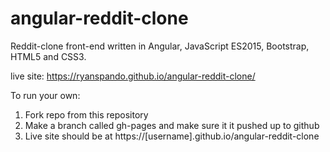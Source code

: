 # angular-reddit-clone
Reddit-clone front-end written in Angular, JavaScript ES2015, Bootstrap, HTML5 and CSS3.

live site: https://ryanspando.github.io/angular-reddit-clone/

To run your own:

  1. Fork repo from this repository 
  1. Make a branch called gh-pages and make sure it it pushed up to github
  1. Live site should be at https://[username].github.io/angular-reddit-clone
